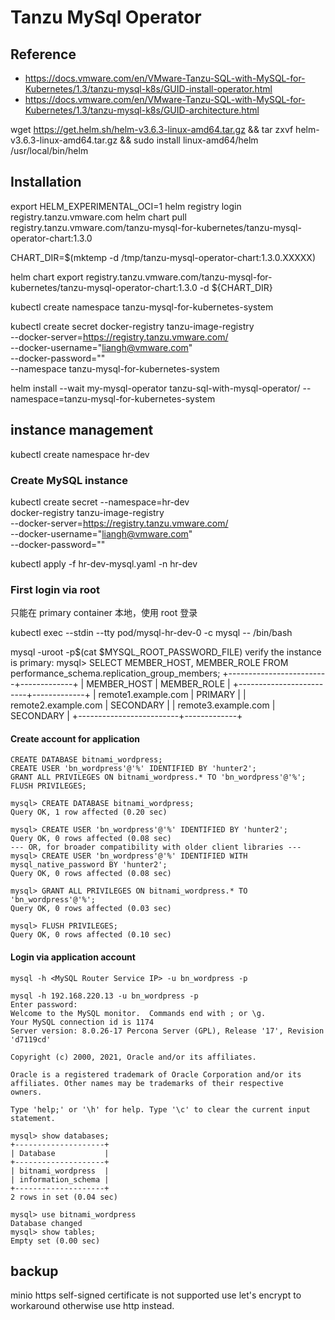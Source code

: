 # Tanzu MySql Operator

## Reference
- https://docs.vmware.com/en/VMware-Tanzu-SQL-with-MySQL-for-Kubernetes/1.3/tanzu-mysql-k8s/GUID-install-operator.html
- https://docs.vmware.com/en/VMware-Tanzu-SQL-with-MySQL-for-Kubernetes/1.3/tanzu-mysql-k8s/GUID-architecture.html

wget https://get.helm.sh/helm-v3.6.3-linux-amd64.tar.gz && tar zxvf helm-v3.6.3-linux-amd64.tar.gz && sudo install linux-amd64/helm /usr/local/bin/helm


## Installation
export HELM_EXPERIMENTAL_OCI=1
helm registry login registry.tanzu.vmware.com
helm chart pull registry.tanzu.vmware.com/tanzu-mysql-for-kubernetes/tanzu-mysql-operator-chart:1.3.0

CHART_DIR=$(mktemp -d /tmp/tanzu-mysql-operator-chart:1.3.0.XXXXX)

helm chart export registry.tanzu.vmware.com/tanzu-mysql-for-kubernetes/tanzu-mysql-operator-chart:1.3.0 -d ${CHART_DIR}

kubectl create namespace tanzu-mysql-for-kubernetes-system

kubectl create secret docker-registry tanzu-image-registry \
--docker-server=https://registry.tanzu.vmware.com/ \
--docker-username="liangh@vmware.com" \
--docker-password="" \
--namespace tanzu-mysql-for-kubernetes-system

helm install --wait my-mysql-operator tanzu-sql-with-mysql-operator/ --namespace=tanzu-mysql-for-kubernetes-system 

## instance management

kubectl create namespace hr-dev

### Create MySQL instance

kubectl create secret --namespace=hr-dev \
docker-registry tanzu-image-registry  \
--docker-server=https://registry.tanzu.vmware.com/ \
--docker-username="liangh@vmware.com"  \
--docker-password=""


kubectl apply -f hr-dev-mysql.yaml -n hr-dev

### First login via root
只能在 primary container 本地，使用 root 登录

kubectl exec --stdin --tty pod/mysql-hr-dev-0 -c mysql -- /bin/bash

mysql -uroot -p$(cat $MYSQL_ROOT_PASSWORD_FILE)
verify the instance is primary: 
mysql> SELECT MEMBER_HOST, MEMBER_ROLE FROM performance_schema.replication_group_members;
+-------------------------+-------------+
| MEMBER_HOST             | MEMBER_ROLE |
+-------------------------+-------------+
| remote1.example.com     | PRIMARY     |
| remote2.example.com     | SECONDARY   |
| remote3.example.com     | SECONDARY   |
+-------------------------+-------------+

#### Create account for application
```
CREATE DATABASE bitnami_wordpress;
CREATE USER 'bn_wordpress'@'%' IDENTIFIED BY 'hunter2';
GRANT ALL PRIVILEGES ON bitnami_wordpress.* TO 'bn_wordpress'@'%';
FLUSH PRIVILEGES;
```

```
mysql> CREATE DATABASE bitnami_wordpress;
Query OK, 1 row affected (0.20 sec)

mysql> CREATE USER 'bn_wordpress'@'%' IDENTIFIED BY 'hunter2';
Query OK, 0 rows affected (0.08 sec)
--- OR, for broader compatibility with older client libraries ---
mysql> CREATE USER 'bn_wordpress'@'%' IDENTIFIED WITH mysql_native_password BY 'hunter2';
Query OK, 0 rows affected (0.08 sec)

mysql> GRANT ALL PRIVILEGES ON bitnami_wordpress.* TO 'bn_wordpress'@'%';
Query OK, 0 rows affected (0.03 sec)

mysql> FLUSH PRIVILEGES;
Query OK, 0 rows affected (0.10 sec)
```

#### Login via application account
```
mysql -h <MySQL Router Service IP> -u bn_wordpress -p
```

```
mysql -h 192.168.220.13 -u bn_wordpress -p
Enter password:
Welcome to the MySQL monitor.  Commands end with ; or \g.
Your MySQL connection id is 1174
Server version: 8.0.26-17 Percona Server (GPL), Release '17', Revision 'd7119cd'

Copyright (c) 2000, 2021, Oracle and/or its affiliates.

Oracle is a registered trademark of Oracle Corporation and/or its
affiliates. Other names may be trademarks of their respective
owners.

Type 'help;' or '\h' for help. Type '\c' to clear the current input statement.

mysql> show databases;
+--------------------+
| Database           |
+--------------------+
| bitnami_wordpress  |
| information_schema |
+--------------------+
2 rows in set (0.04 sec)

mysql> use bitnami_wordpress
Database changed
mysql> show tables;
Empty set (0.00 sec)
```

## backup 

minio https self-signed certificate is not supported
use let's encrypt to workaround otherwise use http instead. 


